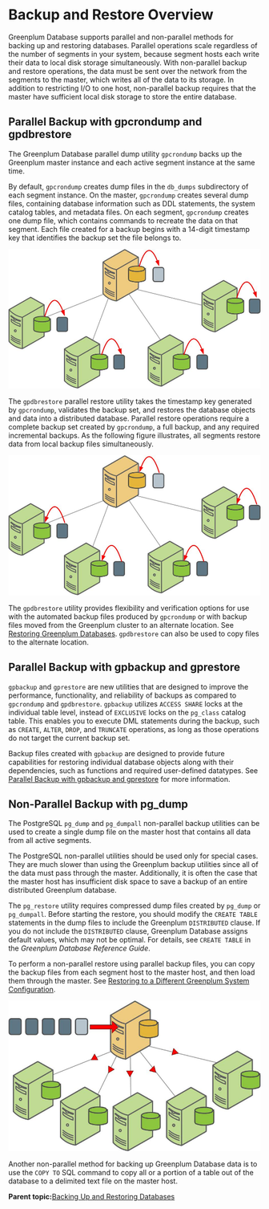 # Backup and Restore Overview 

Greenplum Database supports parallel and non-parallel methods for backing up and restoring databases. Parallel operations scale regardless of the number of segments in your system, because segment hosts each write their data to local disk storage simultaneously. With non-parallel backup and restore operations, the data must be sent over the network from the segments to the master, which writes all of the data to its storage. In addition to restricting I/O to one host, non-parallel backup requires that the master have sufficient local disk storage to store the entire database.

## Parallel Backup with gpcrondump and gpdbrestore 

The Greenplum Database parallel dump utility `gpcrondump` backs up the Greenplum master instance and each active segment instance at the same time.

By default, `gpcrondump` creates dump files in the `db_dumps` subdirectory of each segment instance. On the master, `gpcrondump` creates several dump files, containing database information such as DDL statements, the system catalog tables, and metadata files. On each segment, `gpcrondump` creates one dump file, which contains commands to recreate the data on that segment. Each file created for a backup begins with a 14-digit timestamp key that identifies the backup set the file belongs to.

![](../graphics/gp_dump.jpg "Parallel Backups in Greenplum Database")

The `gpdbrestore` parallel restore utility takes the timestamp key generated by `gpcrondump`, validates the backup set, and restores the database objects and data into a distributed database. Parallel restore operations require a complete backup set created by `gpcrondump`, a full backup, and any required incremental backups. As the following figure illustrates, all segments restore data from local backup files simultaneously.

![](../graphics/gp_restore.jpg "Parallel Restores in Greenplum Database")

The `gpdbrestore` utility provides flexibility and verification options for use with the automated backup files produced by `gpcrondump` or with backup files moved from the Greenplum cluster to an alternate location. See [Restoring Greenplum Databases](restore-parallel.html). `gpdbrestore` can also be used to copy files to the alternate location.

## Parallel Backup with gpbackup and gprestore 

`gpbackup` and `gprestore` are new utilities that are designed to improve the performance, functionality, and reliability of backups as compared to `gpcrondump` and `gpdbrestore`. `gpbackup` utilizes `ACCESS SHARE` locks at the individual table level, instead of `EXCLUSIVE` locks on the `pg_class` catalog table. This enables you to execute DML statements during the backup, such as `CREATE`, `ALTER`, `DROP`, and `TRUNCATE` operations, as long as those operations do not target the current backup set.

Backup files created with `gpbackup` are designed to provide future capabilities for restoring individual database objects along with their dependencies, such as functions and required user-defined datatypes. See [Parallel Backup with gpbackup and gprestore](backup-gpbackup.html) for more information.

## Non-Parallel Backup with pg\_dump 

The PostgreSQL `pg_dump` and `pg_dumpall` non-parallel backup utilities can be used to create a single dump file on the master host that contains all data from all active segments.

The PostgreSQL non-parallel utilities should be used only for special cases. They are much slower than using the Greenplum backup utilities since all of the data must pass through the master. Additionally, it is often the case that the master host has insufficient disk space to save a backup of an entire distributed Greenplum database.

The `pg_restore` utility requires compressed dump files created by `pg_dump` or `pg_dumpall`. Before starting the restore, you should modify the `CREATE TABLE` statements in the dump files to include the Greenplum `DISTRIBUTED` clause. If you do not include the `DISTRIBUTED` clause, Greenplum Database assigns default values, which may not be optimal. For details, see `CREATE TABLE` in the *Greenplum Database Reference Guide*.

To perform a non-parallel restore using parallel backup files, you can copy the backup files from each segment host to the master host, and then load them through the master. See [Restoring to a Different Greenplum System Configuration](restore-diff-system.html).

![](../graphics/nonpar_restore.jpg "Non-parallel Restore Using Parallel Backup Files")

Another non-parallel method for backing up Greenplum Database data is to use the `COPY TO` SQL command to copy all or a portion of a table out of the database to a delimited text file on the master host.

**Parent topic:**[Backing Up and Restoring Databases](../managing/backup-main.html)

